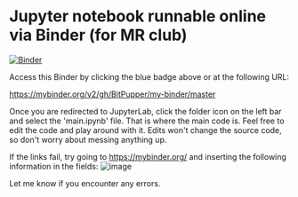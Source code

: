 # Jupyter notebook runnable online via Binder (for MR club)

[![Binder](https://mybinder.org/badge_logo.svg)](https://mybinder.org/v2/gh/BitPupper/my-binder/master)

Access this Binder by clicking the blue badge above or at the following URL:

https://mybinder.org/v2/gh/BitPupper/my-binder/master

Once you are redirected to JupyterLab, click the folder icon on the left bar and select the 'main.ipynb' file. That is where the main code is. Feel free to edit the code and play around with it. Edits won't change the source code, so don't worry about messing anything up.

If the links fail, try going to https://mybinder.org/ and inserting the following information in the fields:
![image](https://user-images.githubusercontent.com/38902034/140845161-029513a2-b3c6-4492-9e71-12b38eb591c6.png)

Let me know if you encounter any errors.

